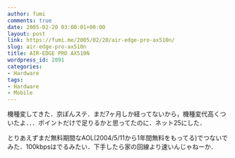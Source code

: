 ```yaml
---
author: fumi
comments: true
date: 2005-02-20 03:00:01+00:00
layout: post
link: https://fumi.me/2005/02/20/air-edge-pro-ax510n/
slug: air-edge-pro-ax510n
title: AIR-EDGE PRO AX510N
wordpress_id: 2091
categories:
- Hardware
tags:
- Hardware
- Mobile
---
```


機種変してきた．京ぽんステ．まだ7ヶ月しか経ってないから，機種変代高くついたよ．．．ポイントだけで足りるかと思ってたのに．ネット25にした．




とりあえずまだ無料期間なAOL(2004/5/11から1年間無料をもってる)でつないでみた．100kbpsはでるみたい．下手したら家の回線より速いんじゃねーか．
